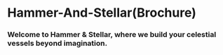 # Hammer-And-Stellar(Brochure)

### Welcome to Hammer & Stellar, where we build your celestial vessels beyond imagination.
